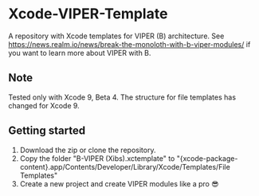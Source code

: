 # Xcode-VIPER-Template
A repository with Xcode templates for VIPER (B) architecture. See https://news.realm.io/news/break-the-monoloth-with-b-viper-modules/ if you want to learn more about VIPER with B.

## Note
Tested only with Xcode 9, Beta 4. The structure for file templates has changed for Xcode 9.

## Getting started
1. Download the zip or clone the repository.
2. Copy the folder "B-VIPER (Xibs).xctemplate" to "{xcode-package-content}.app/Contents/Developer/Library/Xcode/Templates/File Templates"
3. Create a new project and create VIPER modules like a pro 😎
